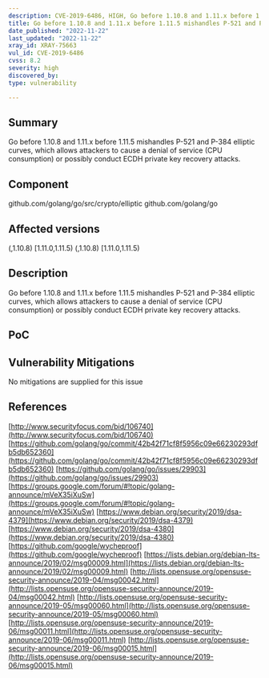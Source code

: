```yaml
---
description: CVE-2019-6486, HIGH, Go before 1.10.8 and 1.11.x before 1.11.5 mishandles P-521 and P-384 elliptic curves, which allows attackers to cause a denial of service (CPU consumption) or possibly conduct ECDH private key recovery attacks.
title: Go before 1.10.8 and 1.11.x before 1.11.5 mishandles P-521 and P-384 elliptic curves, which allows attackers to cause a denial of service (CPU consumption) or possibly conduct ECDH private key recovery attacks.
date_published: "2022-11-22"
last_updated: "2022-11-22"
xray_id: XRAY-75663
vul_id: CVE-2019-6486
cvss: 8.2
severity: high
discovered_by: 
type: vulnerability

---
```


## Summary

Go before 1.10.8 and 1.11.x before 1.11.5 mishandles P-521 and P-384 elliptic curves, which allows attackers to cause a denial of service (CPU consumption) or possibly conduct ECDH private key recovery attacks.

## Component

github.com/golang/go/src/crypto/elliptic
github.com/golang/go

## Affected versions

(,1.10.8)
[1.11.0,1.11.5)
(,1.10.8)
[1.11.0,1.11.5)

## Description

Go before 1.10.8 and 1.11.x before 1.11.5 mishandles P-521 and P-384 elliptic curves, which allows attackers to cause a denial of service (CPU consumption) or possibly conduct ECDH private key recovery attacks.

## PoC



## Vulnerability Mitigations

No mitigations are supplied for this issue

## References

[http://www.securityfocus.com/bid/106740](http://www.securityfocus.com/bid/106740)
[https://github.com/golang/go/commit/42b42f71cf8f5956c09e66230293dfb5db652360](https://github.com/golang/go/commit/42b42f71cf8f5956c09e66230293dfb5db652360)
[https://github.com/golang/go/issues/29903](https://github.com/golang/go/issues/29903)
[https://groups.google.com/forum/#!topic/golang-announce/mVeX35iXuSw](https://groups.google.com/forum/#!topic/golang-announce/mVeX35iXuSw)
[https://www.debian.org/security/2019/dsa-4379](https://www.debian.org/security/2019/dsa-4379)
[https://www.debian.org/security/2019/dsa-4380](https://www.debian.org/security/2019/dsa-4380)
[https://github.com/google/wycheproof](https://github.com/google/wycheproof)
[https://lists.debian.org/debian-lts-announce/2019/02/msg00009.html](https://lists.debian.org/debian-lts-announce/2019/02/msg00009.html)
[http://lists.opensuse.org/opensuse-security-announce/2019-04/msg00042.html](http://lists.opensuse.org/opensuse-security-announce/2019-04/msg00042.html)
[http://lists.opensuse.org/opensuse-security-announce/2019-05/msg00060.html](http://lists.opensuse.org/opensuse-security-announce/2019-05/msg00060.html)
[http://lists.opensuse.org/opensuse-security-announce/2019-06/msg00011.html](http://lists.opensuse.org/opensuse-security-announce/2019-06/msg00011.html)
[http://lists.opensuse.org/opensuse-security-announce/2019-06/msg00015.html](http://lists.opensuse.org/opensuse-security-announce/2019-06/msg00015.html)

